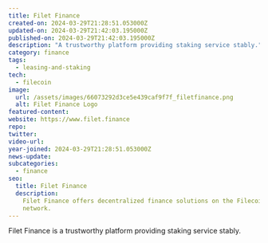 ```yaml
---
title: Filet Finance
created-on: 2024-03-29T21:28:51.053000Z
updated-on: 2024-03-29T21:42:03.195000Z
published-on: 2024-03-29T21:42:03.195000Z
description: "A trustworthy platform providing staking service stably."
category: finance
tags:
  - leasing-and-staking
tech:
  - filecoin
image:
  url: /assets/images/66073292d3ce5e439caf9f7f_filetfinance.png
  alt: Filet Finance Logo
featured-content:
website: https://www.filet.finance
repo:
twitter:
video-url:
year-joined: 2024-03-29T21:28:51.053000Z
news-update:
subcategories:
  - finance
seo:
  title: Filet Finance
  description:
    Filet Finance offers decentralized finance solutions on the Filecoin
    network.
---
```


Filet Finance is a trustworthy platform providing staking service stably.
